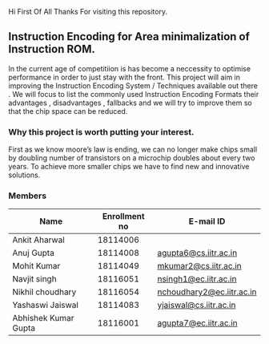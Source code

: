 Hi First Of All Thanks For visiting this repository.
## Instruction Encoding for Area minimalization of Instruction ROM.
In the current age of competitiion is has become a neccessity to optimise performance in order to just stay with the front.
This project will aim in improving the Instruction Encoding System / Techniques available out there .
We will focus to list the commonly used Instruction Encoding Formats their advantages , disadvantages , fallbacks 
and we will try to improve them so that the chip space can be reduced.
### Why this project is worth putting your interest.
First as we know moore’s law is ending,
we can no longer make chips small by doubling number of transistors
on a microchip doubles about every two years. To achieve more smaller
chips we have to find new and innovative solutions.


### Members 
| Name |Enrollment no| E-mail ID|
|-------------|----------|-------------------|
|Ankit Aharwal |18114006|| aaharwal@cs.iitr.ac.in|
|Anuj Gupta |18114008 |agupta6@cs.iitr.ac.in|
|Mohit Kumar |18114049| mkumar2@cs.iitr.ac.in|
|Navjit singh| 18116051 |nsingh1@ec.iitr.ac.in|
|Nikhil choudhary |18116054| nchoudhary2@ec.iitr.ac.in|
|Yashaswi Jaiswal| 18114083| yjaiswal@cs.iitr.ac.in|
|Abhishek Kumar Gupta| 18116001| agupta7@ec.iitr.ac.in|
